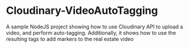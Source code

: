 # Cloudinary-VideoAutoTagging
A sample NodeJS project showing how to use Cloudinary API to upload a video, and perform auto-tagging. Additionally, it shows how to use the resulting tags to add markers to the real estate video
